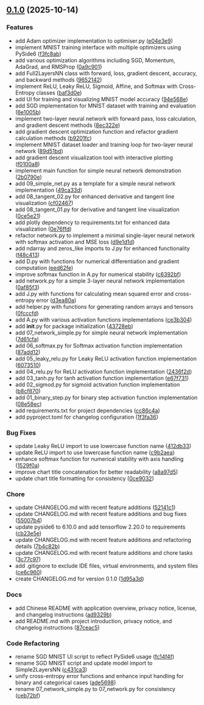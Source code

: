 <!-- insertion marker -->
<a name="0.1.0"></a>

## [0.1.0](https://github.com///compare/6a96f062264bf17ac9cf5052e59c075306d41709...0.1.0) (2025-10-14)

### Features

- add Adam optimizer implementation to optimiser.py ([e04e3e9](https://github.com///commit/e04e3e92fc0a7957a866788b8baacae5cf6424e8))
- implement MNIST training interface with multiple optimizers using PySide6 ([f3fc8ab](https://github.com///commit/f3fc8abf4518e2f25e3917515ebf89d1b67197a1))
- add various optimization algorithms including SGD, Momentum, AdaGrad, and RMSProp ([0a9c901](https://github.com///commit/0a9c901c81740ca69caeef19b8859e4227598144))
- add Full2LayersNN class with forward, loss, gradient descent, accuracy, and backward methods ([9652142](https://github.com///commit/96521423068909b077cba7c542fc1ab914fa7c92))
- implement ReLU, Leaky ReLU, Sigmoid, Affine, and Softmax with Cross-Entropy classes ([baf3d0e](https://github.com///commit/baf3d0e80135cde45f590d60fc171da669b6b6e4))
- add UI for training and visualizing MNIST model accuracy ([94e568e](https://github.com///commit/94e568e423fde0db1b8972af1aeff4dbcdf3a94a))
- add SGD implementation for MNIST dataset with training and evaluation ([6e1005b](https://github.com///commit/6e1005b11fa4c17d0623245a1425f7cf67cf7519))
- implement two-layer neural network with forward pass, loss calculation, and gradient descent methods ([8ec322e](https://github.com///commit/8ec322e335ff89f28e63720a87fb1b0fc8c8713c))
- add gradient descent optimization function and refactor gradient calculation methods ([b9201fc](https://github.com///commit/b9201fc93af97a5b25deee727a89f11476266cac))
- implement MNIST dataset loader and training loop for two-layer neural network ([89d51bd](https://github.com///commit/89d51bdac98ff25fa07f2aa9a29bd3cfc83fc322))
- add gradient descent visualization tool with interactive plotting ([f0100a8](https://github.com///commit/f0100a81762a4370c01bac4d3f60c0ba0d59640e))
- implement main function for simple neural network demonstration ([2b0790e](https://github.com///commit/2b0790e4b763ab4782d3347aecd8a1a96c145cac))
- add 09_simple_net.py as a template for a simple neural network implementation ([49ca33d](https://github.com///commit/49ca33d864a6f12d653fae99808c46aac4e4f4e6))
- add 08_tangent_02.py for enhanced derivative and tangent line visualization ([cf02467](https://github.com///commit/cf02467ef08e1f933260b49e9e78da8a2673ee7c))
- add 08_tangent_01.py for derivative and tangent line visualization ([0ce5e21](https://github.com///commit/0ce5e211710c6d3282872af0e75b85e032828143))
- add plotly dependency to requirements.txt for enhanced data visualization ([0e76ffd](https://github.com///commit/0e76ffdbfd8f3c79cb25730270f6f38ab492a70b))
- refactor network.py to implement a minimal single-layer neural network with softmax activation and MSE loss ([d9e1d1d](https://github.com///commit/d9e1d1d6751ff9f1e742c4aa1c2e63326dfaa7ed))
- add ndarray and zeros_like imports to J.py for enhanced functionality ([f48c413](https://github.com///commit/f48c4133e32ea5c3d839e814f23902e0ef0d5018))
- add D.py with functions for numerical differentiation and gradient computation ([eed62fe](https://github.com///commit/eed62fe5e3453a72413e8d23fa525d6dd0dfa6b8))
- improve softmax function in A.py for numerical stability ([c6392bf](https://github.com///commit/c6392bfc17c2be767a07c506ec10bc5b104b2298))
- add network.py for a simple 3-layer neural network implementation ([0af85f3](https://github.com///commit/0af85f31f779793abd0785746e52d339f783de8e))
- add J.py with functions for calculating mean squared error and cross-entropy error ([d3ea80a](https://github.com///commit/d3ea80a413a2d6db003cff5c8ac8538cdf6c66ec))
- add helper.py with functions for generating random arrays and tensors ([0fcccfd](https://github.com///commit/0fcccfdb0483bf80b1e4de10fb7218962132bc9e))
- add A.py with various activation functions implementations ([ce3b304](https://github.com///commit/ce3b3048c3a44d53ed2934651f267ce7c86adb84))
- add __init__.py for package initialization ([43728eb](https://github.com///commit/43728ebc0cd6474bfb46109b98ca0b90fb47dbf2))
- add 07_network_simple.py for simple neural network implementation ([7d61cfa](https://github.com///commit/7d61cfab211f64eb5efade36547b398e81b24ab6))
- add 06_softmax.py for Softmax activation function implementation ([87add12](https://github.com///commit/87add12d2a105c7d1341ec2215f63737b2db6e8a))
- add 05_leaky_relu.py for Leaky ReLU activation function implementation ([6073510](https://github.com///commit/607351050d02791f87a7893c159a16a259c5bc29))
- add 04_relu.py for ReLU activation function implementation ([2436f2d](https://github.com///commit/2436f2dd5a4fc8cd0cd8447b0bf5b3368418728e))
- add 03_tanh.py for tanh activation function implementation ([e67f731](https://github.com///commit/e67f731a5cfba1d2c8bac90978da02c726956059))
- add 02_sigmod.py for sigmoid activation function implementation ([b8cf870](https://github.com///commit/b8cf87057f4cb04522275b2c4ed8fc523f9da6de))
- add 01_binary_step.py for binary step activation function implementation ([08e58ec](https://github.com///commit/08e58ec5d26c80b6d11a1d494d0b1cdad8b322bc))
- add requirements.txt for project dependencies ([cc86c4a](https://github.com///commit/cc86c4aa85c9e7ab73389004806cb41fcd752a21))
- add pyproject.toml for changelog configuration ([1f3fa36](https://github.com///commit/1f3fa36a19f847e37d4ce35ee48944f9c5230b53))

### Bug Fixes

- update Leaky ReLU import to use lowercase function name ([412db33](https://github.com///commit/412db33c3823a6e7f21b9294b009905d17a67b9a))
- update ReLU import to use lowercase function name ([c9b2aea](https://github.com///commit/c9b2aea1ce935b537135a5cf614bf6f5d624a74e))
- enhance softmax function for numerical stability with axis handling ([1529f0a](https://github.com///commit/1529f0a42aadc501052d66d24823435c2871deea))
- improve chart title concatenation for better readability ([a8a97d5](https://github.com///commit/a8a97d536a184e7edca8db312a279006761a3bd2))
- update chart title formatting for consistency ([0ce9032](https://github.com///commit/0ce90326e1167e91b8d6d0c4197c20852468f689))

### Chore

- update CHANGELOG.md with recent feature additions ([52141c1](https://github.com///commit/52141c1b6071855ab469333613147c5398509e77))
- update CHANGELOG.md with recent feature additions and bug fixes ([55007b4](https://github.com///commit/55007b485f7567ac81d62c752d7ed5dd87072278))
- update pyside6 to 6.10.0 and add tensorflow 2.20.0 to requirements ([cb23e5e](https://github.com///commit/cb23e5ed80866e87d76edae205face6f1acbb3ea))
- update CHANGELOG.md with recent feature additions and refactoring details ([7b4c82b](https://github.com///commit/7b4c82b412aaaf065e5f5a1e7d5d4e96ca79d6dc))
- update CHANGELOG.md with recent feature additions and chore tasks ([3c77c97](https://github.com///commit/3c77c97bba98f32174f7fa59edd8677802d84969))
- add .gitignore to exclude IDE files, virtual environments, and system files ([ce6c960](https://github.com///commit/ce6c9601b9edd5b896bda24d96429f096a57f297))
- create CHANGELOG.md for version 0.1.0 ([1d95a3d](https://github.com///commit/1d95a3d97d181725c556bf43214acc06fb1d84e8))

### Docs

- add Chinese README with application overview, privacy notice, license, and changelog instructions ([ad9329b](https://github.com///commit/ad9329bf2d377ec22f2a92e64f451054a98013d6))
- add README.md with project introduction, privacy notice, and changelog instructions ([87ceac5](https://github.com///commit/87ceac5a1bbb3a807476331507ee85ba6e0d52e9))

### Code Refactoring

- rename SGD MNIST UI script to reflect PySide6 usage ([fc14f4f](https://github.com///commit/fc14f4f8d950ed563cad90886c5c3997cdd69492))
- rename SGD MNIST script and update model import to Simple2LayersNN ([c431ca3](https://github.com///commit/c431ca3ac1798a9e377f856d655632c90f355eef))
- unify cross-entropy error functions and enhance input handling for binary and categorical cases ([ade5698](https://github.com///commit/ade5698d33f88917cb0934956c7205729646bac3))
- rename 07_network_simple.py to 07_network.py for consistency ([ceb72bf](https://github.com///commit/ceb72bf5b08a9707d00615817fd093eac811659c))

